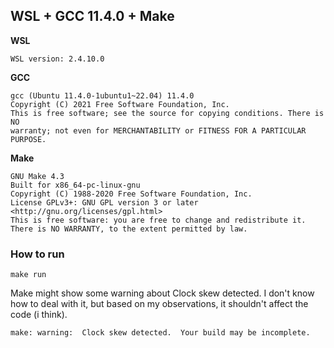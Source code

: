 ## WSL + GCC 11.4.0 + Make

**WSL**

```
WSL version: 2.4.10.0
```

**GCC**

```
gcc (Ubuntu 11.4.0-1ubuntu1~22.04) 11.4.0
Copyright (C) 2021 Free Software Foundation, Inc.
This is free software; see the source for copying conditions. There is NO
warranty; not even for MERCHANTABILITY or FITNESS FOR A PARTICULAR PURPOSE.
```

**Make**

```
GNU Make 4.3
Built for x86_64-pc-linux-gnu
Copyright (C) 1988-2020 Free Software Foundation, Inc.
License GPLv3+: GNU GPL version 3 or later <http://gnu.org/licenses/gpl.html>
This is free software: you are free to change and redistribute it.
There is NO WARRANTY, to the extent permitted by law.
```

### How to run

```
make run
```

Make might show some warning about Clock skew detected. I don't know how to deal with it, but based on my observations, it shouldn't affect the code (i think).

```
make: warning:  Clock skew detected.  Your build may be incomplete.
```
